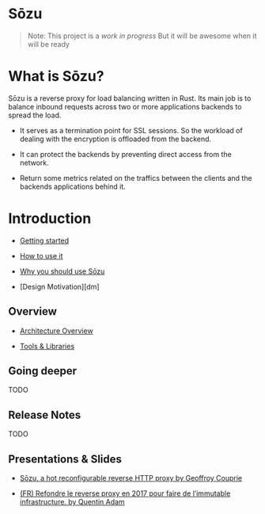 # Sōzu

> Note: This project is a *work in progress*
> But it will be awesome when it will be ready

# What is Sōzu?

Sōzu is a reverse proxy for load balancing written in Rust. Its main job is to balance inbound requests across two or more applications backends to spread the load.

* It serves as a termination point for SSL sessions. So the workload of dealing with the encryption is offloaded from the backend.

* It can protect the backends by preventing direct access from the network.

* Return some metrics related on the traffics between the clients and the backends applications behind it.

# Introduction

* [Getting started][gs]

* [How to use it][hw]

* [Why you should use Sōzu][ws]

* [Design Motivation][dm]

## Overview

* [Architecture Overview][ar]

* [Tools & Libraries][tl]

## Going deeper

TODO

## Release Notes

TODO

## Presentations & Slides

* [Sōzu, a hot reconfigurable reverse HTTP proxy by Geoffroy Couprie](https://youtu.be/y4NdVW9sHtU)

* [(FR) Refondre le reverse proxy en 2017 pour faire de l’immutable infrastructure. by Quentin Adam](https://youtu.be/uv3BG1J8YKc)

[gs]: ./getting_started.md
[hw]: ./how_to_use.md
[dw]: ./design_motivation.md
[ar]: ./architecture.md
[tl]: ./tools_libraries.md
[ws]: ./why_you_should_use.md